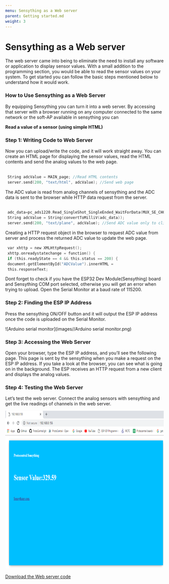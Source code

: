 ```yaml
---
menu: Sensything as a Web server
parent: Getting started.md
weight: 3
---
```

# Sensything as a Web server

The web server came into being to eliminate the need to install any software or application to display sensor values. With a small addition to the programming section, you would be able to read the sensor values on your system. To get started you can follow the basic steps mentioned below to understand how it would work.

### How to Use Sensything as a Web Server

By equipping Sensything you can turn it into a web server. By accessing that server with a browser running on any computer connected to the same network or the soft-AP available in sensything you can

**Read a value of a sensor (using simple HTML)**

### Step 1: Writing Code to Web Server

Now you can upload/write the code, and it will work straight away. You can create an HTML page for displaying the sensor values, read the HTML contents and send the analog values to the web page.
```c

 String adcValue = MAIN_page; //Read HTML contents
 server.send(200, "text/html", adcValue); //Send web page

```

The ADC value is read from analog channels of sensything and the ADC data is sent to the browser while HTTP data request from the server.

 ```c

  adc_data=pc_ads1220.Read_SingleShot_SingleEnded_WaitForData(MUX_SE_CH0);
  String adcValue = String(convertToMilliV(adc_data));
  server.send(200, "text/plane", adcValue); //Send ADC value only to client ajax request

 ```
 Creating a HTTP request object in the browser to request ADC value from server and process the returned ADC value to update the web page.

 ```c
  var xhttp = new XMLHttpRequest();
  xhttp.onreadystatechange = function() {
  if (this.readyState == 4 && this.status == 200) {
  document.getElementById("ADCValue").innerHTML =
  this.responseText;
```
Dont forget to check if you have the ESP32 Dev Module(Sensything) board and Sensything COM port selected, otherwise you will get an error when trying to upload. Open the Serial Monitor at a baud rate of 115200.

### Step 2: Finding the ESP IP Address

Press the sensything ON/OFF button and it will output the ESP IP address once the code is uploaded on the Serial Monitor.

![Arduino serial monitor](images//Arduino serial monitor.png)

### Step 3: Accessing the Web Server

Open your browser, type the ESP IP address, and you’ll see the following page. This page is sent by the sensything when you make a request on the ESP IP address. If you take a look at the browser, you can see what is going on in the background. The ESP receives an HTTP request from a new client and displays the analog values.

### Step 4: Testing the Web Server

Let’s test the web server. Connect the analog sensors with sensything and get the live readings of channels in the web server.

<img src="images/Web server output.png" width="800" height="500" />

[Download the Web server code](https://github.com/Protocentral/protocentral_sensything/tree/master/software/Sensything_Arduino/sensything_web/examples/sensything_web)
